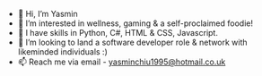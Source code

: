 - 👋 Hi, I’m Yasmin
- 👀 I’m interested in wellness, gaming & a self-proclaimed foodie!
- 🌱 I have skills in Python, C#, HTML & CSS, Javascript.
- 💞️ I’m looking to land a software developer role & network with likeminded individuals :)
- 📫 Reach me via email - yasminchiu1995@hotmail.co.uk

<!---
Yasminchiu/Yasminchiu is a ✨ special ✨ repository because its `README.md` (this file) appears on your GitHub profile.
You can click the Preview link to take a look at your changes.
--->
